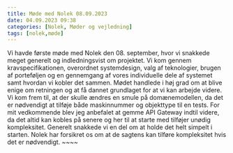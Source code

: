 ```yaml
---
title: Møde med Nolek 08.09.2023
date: 04.09.2023 09:38
categories: [Nolek, Møder og vejledning]
tags: [nolek,møde]
---
```


Vi havde første møde med Nolek den 08. september, hvor vi snakkede meget generelt og indledningsvist om projektet.
Vi kom gennem kravspecifikationen, overordnet systemdesign, valg af teknologier, brugen af porteføljen og en gennemgang
af vores individuelle dele af systemet samt hvordan vi kobler det sammen. Mødet handlede i høj grad om at blive enige om 
retningen og at få dannet grundlaget for at vi kan arbejde videre. Vi kom frem til, at der skulle ændres en smule på 
domænemodellen, da det er nødvendigt at tilføje både maskinnummer og objekttype til en tests. For mit vedkommende blev 
jeg anbefalet at gemme API Gateway indtil videre, da det altid kan kobles på senere og her til at starte med tilføjer 
unødig kompleksitet. Generelt snakkede vi en del om at holde det helt simpelt i starten. Nolek har forsikret os om at de
sagtens kan tilføre kompleksitet hvis det er nødvendigt. ~~~~

